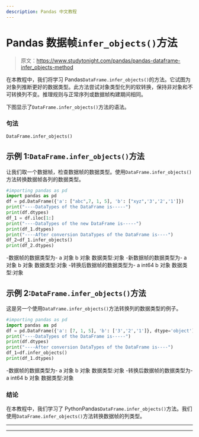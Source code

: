 ```yaml
---
description: Pandas 中文教程
---
```


# Pandas 数据帧`infer_objects()`方法

> 原文：<https://www.studytonight.com/pandas/pandas-dataframe-infer_objects-method>

在本教程中，我们将学习 Pandas`DataFrame.infer_objects()`的方法。它试图为对象列推断更好的数据类型。此方法尝试对象类型化列的软转换，保持非对象和不可转换列不变。推理规则与正常序列或数据帧构建期间相同。

下图显示了`DataFrame.infer_objects()`方法的语法。

### 句法

```py
DataFrame.infer_objects()
```

## 示例 1:`DataFrame.infer_objects()`方法

让我们取一个数据帧，检查数据帧的数据类型。使用`DataFrame.infer_objects()`方法转换数据帧各列的数据类型。

```py
#importing pandas as pd
import pandas as pd
df = pd.DataFrame({'a': ["abc",7, 1, 5], 'b': ["xyz",'3','2','1']})
print("----DataTypes of the DataFrame is-----")
print(df.dtypes)
df_1 = df.iloc[1:]
print("----DataTypes of the new DataFrame is-----")
print(df_1.dtypes)
print("----After conversion DataTypes of the DataFrame is----")
df_2=df_1.infer_objects()
print(df_2.dtypes)
```

-数据帧的数据类型为-
a 对象
b 对象
数据类型:对象
-新数据帧的数据类型为-
a 对象
b 对象
数据类型:对象
-转换后数据帧的数据类型为-
a int64
b 对象
数据类型:对象

## 示例 2:`DataFrame.infer_objects()`方法

这是另一个使用`DataFrame.infer_objects()`方法转换列的数据类型的例子。

```py
#importing pandas as pd
import pandas as pd
df = pd.DataFrame({'a': [7, 1, 5], 'b': ['3','2','1']}, dtype='object')
print("----DataTypes of the DataFrame is-----")
print(df.dtypes)
print("----After conversion DataTypes of the DataFrame is----")
df_1=df.infer_objects()
print(df_1.dtypes)
```

-数据帧的数据类型为-
a 对象
b 对象
数据类型:对象
-转换后数据帧的数据类型为-
a int64
b 对象
数据类型:对象

### 结论

在本教程中，我们学习了 PythonPandas`DataFrame.infer_objects()`方法。我们使用`DataFrame.infer_objects()`方法转换数据帧的列类型。

* * *

* * *